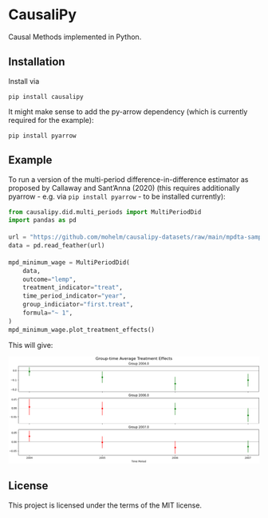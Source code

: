 # CausaliPy

Causal Methods implemented in Python.

## Installation

Install via

```
pip install causalipy
```

It might make sense to add the py-arrow dependency (which is currently required
for the example):

```
pip install pyarrow
```

## Example

To run a version of the multi-period difference-in-difference estimator as
proposed by Callaway and Sant’Anna (2020)  (this requires additionally pyarrow  - e.g. via
`pip install pyarrow` - to be installed currently):

```python
from causalipy.did.multi_periods import MultiPeriodDid
import pandas as pd

url = "https://github.com/mohelm/causalipy-datasets/raw/main/mpdta-sample.feather"
data = pd.read_feather(url)

mpd_minimum_wage = MultiPeriodDid(
    data,
    outcome="lemp",
    treatment_indicator="treat",
    time_period_indicator="year",
    group_indiciator="first.treat",
    formula="~ 1",
)
mpd_minimum_wage.plot_treatment_effects()
```

This will give:

![alt text](./readme_fig.png)

## License

This project is licensed under the terms of the MIT license.

